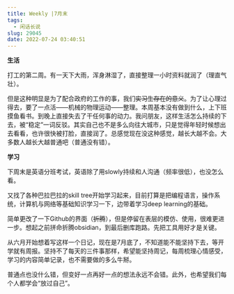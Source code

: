 ```yaml
---
title: Weekly |7月末
tags:
  - 闲话长说
slug: 29045
date: 2022-07-24 03:40:51
---
```


**生活**

打工的第二周。有一天下大雨，浑身淋湿了，直接整理一小时资料就润了（理直气壮）。

但是这种明显是为了配合政府的工作的事，我们~~实习生存在的意义~~。为了让心理过得去，要了一点活——机械的物理运动——整理。本周基本没有做到什么，上下班摸鱼看书。到晚上直接失去了干任何事的动力。我问朋友，这样生活怎么持续的下去，被“稳定”一词反驳。其实自己也不是多么向往大城市，只是觉得年轻时候想出去看看，也许很快被打脸，直接润了。总感觉现在没这种感觉，越长大越不会。大多数人越长大越普通吧（普通没有错）。

**学习**

下周末是英语分班考试，英语除了用slowly持续和人沟通（频率很低），也没怎么看。

又找了各种巴拉巴拉的skill tree开始学习起来，目前打算是把编程语言，操作系统，计算机与网络等基础知识学习一下，边带着学习deep learning的基础。

简单更改了一下Github的界面（~~折腾~~），但是停留在表层的模仿、使用，很难更进一步。想起之前拼命折腾obsidian，到最后删库跑路。先把工具用好才是关键。

从六月开始想着写这样一个日记，现在是7月底了，不知道能不能坚持下去，等开学就有周报。坚持不了每天的三件事那样，希望能坚持周记，每周梳理心情感受，学习的内容简单记录，也不需要做的多么牛掰。

普通点也没什么错，但变好一点再好一点的想法永远不会错。此外，也希望我们每个人都学会“放过自己”。

